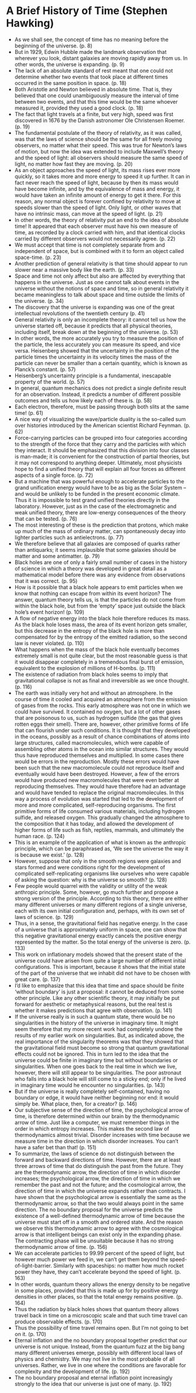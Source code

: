 # A Brief History of Time (Stephen Hawking)
* As we shall see, the concept of time has no meaning before the beginning of the universe. (p. 8)
* But in 1929, Edwin Hubble made the landmark observation that wherever you look, distant galaxies are moving rapidly away from us. In other words, the universe is expanding. (p. 9)
* The lack of an absolute standard of rest meant that one could not determine whether two events that took place at different times occurred in the same position in space. (p. 18)
* Both Aristotle and Newton believed in absolute time. That is, they believed that one could unambiguously measure the interval of time between two events, and that this time would be the same whoever measured it, provided they used a good clock. (p. 18)
* The fact that light travels at a finite, but very high, speed was first discovered in 1676 by the Danish astronomer Ole Christensen Roemer. (p. 19)
* The fundamental postulate of the theory of relativity, as it was called, was that the laws of science should be the same for all freely moving observers, no matter what their speed. This was true for Newton’s laws of motion, but now the idea was extended to include Maxwell’s theory and the speed of light: all observers should measure the same speed of light, no matter how fast they are moving. (p. 20)
* As an object approaches the speed of light, its mass rises ever more quickly, so it takes more and more energy to speed it up further. It can in fact never reach the speed of light, because by then its mass would have become infinite, and by the equivalence of mass and energy, it would have taken an infinite amount of energy to get it there. For this reason, any normal object is forever confined by relativity to move at speeds slower than the speed of light. Only light, or other waves that have no intrinsic mass, can move at the speed of light. (p. 21)
* In other words, the theory of relativity put an end to the idea of absolute time! It appeared that each observer must have his own measure of time, as recorded by a clock carried with him, and that identical clocks carried by different observers would not necessarily agree. (p. 22)
* We must accept that time is not completely separate from and independent of space, but is combined with it to form an object called space-time. (p. 23)
* Another prediction of general relativity is that time should appear to run slower near a massive body like the earth. (p. 33)
* Space and time not only affect but also are affected by everything that happens in the universe. Just as one cannot talk about events in the universe without the notions of space and time, so in general relativity it became meaningless to talk about space and time outside the limits of the universe. (p. 34)
* The discovery that the universe is expanding was one of the great intellectual revolutions of the twentieth century (p. 41)
* General relativity is only an incomplete theory: it cannot tell us how the universe started off, because it predicts that all physical theories, including itself, break down at the beginning of the universe. (p. 53)
* In other words, the more accurately you try to measure the position of the particle, the less accurately you can measure its speed, and vice versa. Heisenberg showed that the uncertainty in the position of the particle times the uncertainty in its velocity times the mass of the particle can never be smaller than a certain quantity, which is known as Planck’s constant. (p. 57)
* Heisenberg’s uncertainty principle is a fundamental, inescapable property of the world. (p. 57)
* In general, quantum mechanics does not predict a single definite result for an observation. Instead, it predicts a number of different possible outcomes and tells us how likely each of these is. (p. 58)
* Each electron, therefore, must be passing through both slits at the same time! (p. 61)
* A nice way of visualizing the wave/particle duality is the so-called sum over histories introduced by the American scientist Richard Feynman. (p. 62)
* Force-carrying particles can be grouped into four categories according to the strength of the force that they carry and the particles with which they interact. It should be emphasized that this division into four classes is man-made; it is convenient for the construction of partial theories, but it may not correspond to anything deeper. Ultimately, most physicists hope to find a unified theory that will explain all four forces as different aspects of a single force. (p. 72)
* But a machine that was powerful enough to accelerate particles to the grand unification energy would have to be as big as the Solar System – and would be unlikely to be funded in the present economic climate. Thus it is impossible to test grand unified theories directly in the laboratory. However, just as in the case of the electromagnetic and weak unified theory, there are low-energy consequences of the theory that can be tested. (p. 76)
* The most interesting of these is the prediction that protons, which make up much of the mass of ordinary matter, can spontaneously decay into lighter particles such as antielectrons. (p. 77)
* We therefore believe that all galaxies are composed of quarks rather than antiquarks; it seems implausible that some galaxies should be matter and some antimatter. (p. 79)
* Black holes are one of only a fairly small number of cases in the history of science in which a theory was developed in great detail as a mathematical model before there was any evidence from observations that it was correct. (p. 95)
* How is it possible that a black hole appears to emit particles when we know that nothing can escape from within its event horizon? The answer, quantum theory tells us, is that the particles do not come from within the black hole, but from the ‘empty’ space just outside the black hole’s event horizon! (p. 109)
* A flow of negative energy into the black hole therefore reduces its mass. As the black hole loses mass, the area of its event horizon gets smaller, but this decrease in the entropy of the black hole is more than compensated for by the entropy of the emitted radiation, so the second law is never violated. (p. 110)
* What happens when the mass of the black hole eventually becomes extremely small is not quite clear, but the most reasonable guess is that it would disappear completely in a tremendous final burst of emission, equivalent to the explosion of millions of H-bombs. (p. 111)
* The existence of radiation from black holes seems to imply that gravitational collapse is not as final and irreversible as we once thought. (p. 116)
* The earth was initially very hot and without an atmosphere. In the course of time it cooled and acquired an atmosphere from the emission of gases from the rocks. This early atmosphere was not one in which we could have survived. It contained no oxygen, but a lot of other gases that are poisonous to us, such as hydrogen sulfide (the gas that gives rotten eggs their smell). There are, however, other primitive forms of life that can flourish under such conditions. It is thought that they developed in the oceans, possibly as a result of chance combinations of atoms into large structures, called macromolecules, which were capable of assembling other atoms in the ocean into similar structures. They would thus have reproduced themselves and multiplied. In some cases there would be errors in the reproduction. Mostly these errors would have been such that the new macromolecule could not reproduce itself and eventually would have been destroyed. However, a few of the errors would have produced new macromolecules that were even better at reproducing themselves. They would have therefore had an advantage and would have tended to replace the original macromolecules. In this way a process of evolution was started that led to the development of more and more complicated, self-reproducing organisms. The first primitive forms of life consumed various materials, including hydrogen sulfide, and released oxygen. This gradually changed the atmosphere to the composition that it has today, and allowed the development of higher forms of life such as fish, reptiles, mammals, and ultimately the human race. (p. 124)
* This is an example of the application of what is known as the anthropic principle, which can be paraphrased as, ‘We see the universe the way it is because we exist.’ (p. 128)
* However, suppose that only in the smooth regions were galaxies and stars formed and were conditions right for the development of complicated self-replicating organisms like ourselves who were capable of asking the question: why is the universe so smooth? (p. 128)
* Few people would quarrel with the validity or utility of the weak anthropic principle. Some, however, go much further and propose a strong version of the principle. According to this theory, there are either many different universes or many different regions of a single universe, each with its own initial configuration and, perhaps, with its own set of laws of science. (p. 129)
* Thus, in a sense, the gravitational field has negative energy. In the case of a universe that is approximately uniform in space, one can show that this negative gravitational energy exactly cancels the positive energy represented by the matter. So the total energy of the universe is zero. (p. 133)
* This work on inflationary models showed that the present state of the universe could have arisen from quite a large number of different initial configurations. This is important, because it shows that the initial state of the part of the universe that we inhabit did not have to be chosen with great care. (p. 137)
* I’d like to emphasize that this idea that time and space should be finite ‘without boundary’ is just a proposal: it cannot be deduced from some other principle. Like any other scientific theory, it may initially be put forward for aesthetic or metaphysical reasons, but the real test is whether it makes predictions that agree with observation. (p. 141)
* If the universe really is in such a quantum state, there would be no singularities in the history of the universe in imaginary time. It might seem therefore that my more recent work had completely undone the results of my earlier work on singularities. But, as indicated above, the real importance of the singularity theorems was that they showed that the gravitational field must become so strong that quantum gravitational effects could not be ignored. This in turn led to the idea that the universe could be finite in imaginary time but without boundaries or singularities. When one goes back to the real time in which we live, however, there will still appear to be singularities. The poor astronaut who falls into a black hole will still come to a sticky end; only if he lived in imaginary time would he encounter no singularities. (p. 143)
* But if the universe is really completely self-contained, having no boundary or edge, it would have neither beginning nor end: it would simply be. What place, then, for a creator? (p. 146)
* Our subjective sense of the direction of time, the psychological arrow of time, is therefore determined within our brain by the thermodynamic arrow of time. Just like a computer, we must remember things in the order in which entropy increases. This makes the second law of thermodynamics almost trivial. Disorder increases with time because we measure time in the direction in which disorder increases. You can’t have a safer bet than that! (p. 151)
* To summarize, the laws of science do not distinguish between the forward and backward directions of time. However, there are at least three arrows of time that do distinguish the past from the future. They are the thermodynamic arrow, the direction of time in which disorder increases; the psychological arrow, the direction of time in which we remember the past and not the future; and the cosmological arrow, the direction of time in which the universe expands rather than contracts. I have shown that the psychological arrow is essentially the same as the thermodynamic arrow, so that the two would always point in the same direction. The no boundary proposal for the universe predicts the existence of a well-defined thermodynamic arrow of time because the universe must start off in a smooth and ordered state. And the reason we observe this thermodynamic arrow to agree with the cosmological arrow is that intelligent beings can exist only in the expanding phase. The contracting phase will be unsuitable because it has no strong thermodynamic arrow of time. (p. 156)
* We can accelerate particles to 99.99 percent of the speed of light, but however much power we feed in, we can’t get them beyond the speed-of-light-barrier. Similarly with spaceships: no matter how much rocket power they have, they can’t accelerate beyond the speed of light. (p. 163)
* In other words, quantum theory allows the energy density to be negative in some places, provided that this is made up for by positive energy densities in other places, so that the total energy remains positive. (p. 164)
* Thus the radiation by black holes shows that quantum theory allows travel back in time on a microscopic scale and that such time travel can produce observable effects. (p. 170)
* Thus the possibility of time travel remains open. But I’m not going to bet on it. (p. 170)
* Eternal inflation and the no boundary proposal together predict that our universe is not unique. Instead, from the quantum fuzz at the big bang many different universes emerge, possibly with different local laws of physics and chemistry. We may not live in the most probable of all universes. Rather, we live in one where the conditions are favorable for complexity and the development of life. (p. 192)
* The no boundary proposal and eternal inflation point increasingly strongly to the idea that our universe is just one of many. (p. 192)